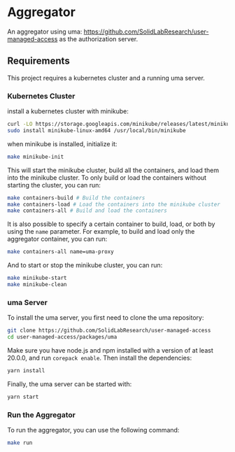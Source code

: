 # Aggregator

An aggregator using uma: https://github.com/SolidLabResearch/user-managed-access as the authorization server.

## Requirements
This project requires a kubernetes cluster and a running uma server.

### Kubernetes Cluster
install a kubernetes cluster with minikube:
```bash
curl -LO https://storage.googleapis.com/minikube/releases/latest/minikube-linux-amd64
sudo install minikube-linux-amd64 /usr/local/bin/minikube
```

when minikube is installed, initialize it:
```bash
make minikube-init
```
This will start the minikube cluster, build all the containers, and load them into the minikube cluster.
To only build or load the containers without starting the cluster, you can run:
```bash
make containers-build # Build the containers
make containers-load # Load the containers into the minikube cluster
make containers-all # Build and load the containers
```
It is also possible to specify a certain container to build, load, or both by using the `name` parameter. For example, to build and load only the aggregator container, you can run:
```bash
make containers-all name=uma-proxy
```
And to start or stop the minikube cluster, you can run:
```bash
make minikube-start
make minikube-clean
```

### uma Server
To install the uma server, you first need to clone the uma repository:
```bash
git clone https://github.com/SolidLabResearch/user-managed-access
cd user-managed-access/packages/uma
```
Make sure you have node.js and npm installed with a version of at least 20.0.0, and run `corepack enable`.
Then install the dependencies:
```bash
yarn install
```
Finally, the uma server can be started with:
```bash
yarn start
```

### Run the Aggregator
To run the aggregator, you can use the following command:
```bash
make run
```

